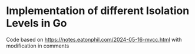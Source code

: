 # Implementation of different Isolation Levels in Go

Code based on https://notes.eatonphil.com/2024-05-16-mvcc.html with modification in comments